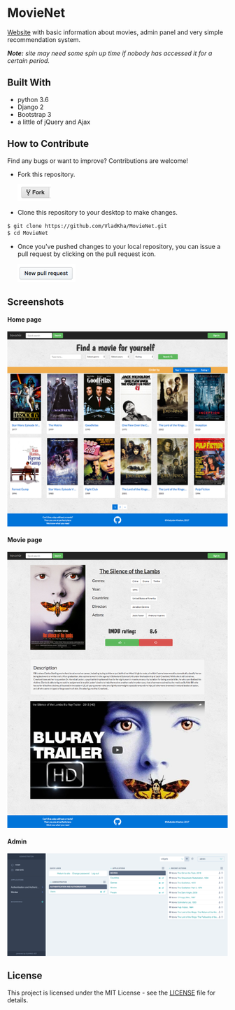# MovieNet
[Website](https://movie-net.herokuapp.com/) with basic information about
movies, admin panel and very simple recommendation system.

_**Note:** site may need some spin up time if nobody has accessed it for a certain period._

## Built With
- python 3.6
- Django 2
- Bootstrap 3
- a little of jQuery and Ajax

## How to Contribute
Find any bugs or want to improve? Contributions are welcome!

- Fork this repository.

  ![Fork Icon](.github/fork-icon.png)

- Clone this repository to your desktop to make changes.
```sh
$ git clone https://github.com/VladKha/MovieNet.git
$ cd MovieNet
```
- Once you've pushed changes to your local repository, you can issue a
pull request by clicking on the pull request icon.

    ![Pull Request Icon](.github/pull-request-icon.png)

## Screenshots
#### Home page
![](.github/index_page.png)

#### Movie page
![](.github/movie_page.png)

#### Admin
![](.github/admin_page.png)


## License
This project is licensed under the MIT License - see the [LICENSE](LICENSE.txt) file for details.
